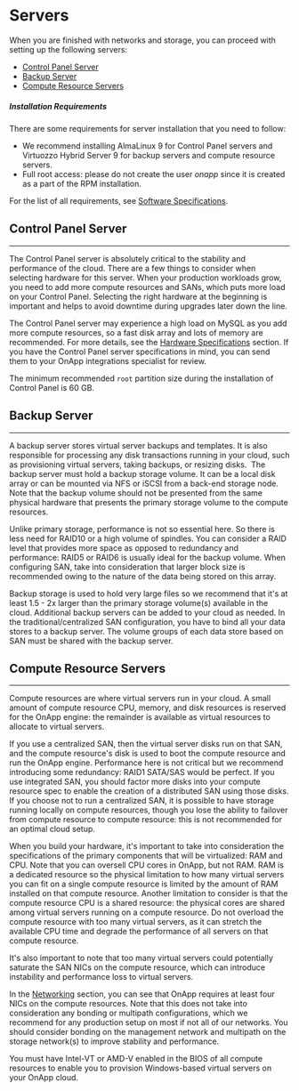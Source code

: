 # Servers

When you are finished with networks and storage, you can proceed with setting up the following servers: 

-   [Control Panel Server](#Servers-control_panel)
-   [Backup Server](#Servers-backup_server)
-   [Compute Resource Servers](#Servers-compute_resource)

##### **Installation Requirements**

There are some requirements for server installation that you need to follow:

-   We recommend installing AlmaLinux 9 for Control Panel servers and Virtuozzo Hybrid Server 9 for backup servers and compute resource servers.
-   Full root access: please do not create the user *onapp* since it is created as a part of the RPM installation.

For the list of all requirements, see [Software Specifications](.Software_Specifications_v7.1Beta).

## Control Panel Server

------------------------------------------------------------------------

The Control Panel server is absolutely critical to the stability and performance of the cloud. There are a few things to consider when selecting hardware for this server. When your production workloads grow, you need to add more compute resources and SANs, which puts more load on your Control Panel. Selecting the right hardware at the beginning is important and helps to avoid downtime during upgrades later down the line.

The Control Panel server may experience a high load on MySQL as you add more compute resources, so a fast disk array and lots of memory are recommended. For more details, see the [Hardware Specifications](.Hardware_Specifications_v7.1Beta) section. If you have the Control Panel server specifications in mind, you can send them to your OnApp integrations specialist for review.

The minimum recommended `root` partition size during the installation of Control Panel is 60 GB.

## Backup Server

------------------------------------------------------------------------

A backup server stores virtual server backups and templates. It is also responsible for processing any disk transactions running in your cloud, such as provisioning virtual servers, taking backups, or resizing disks. 
The backup server must hold a backup storage volume. It can be a local disk array or can be mounted via NFS or iSCSI from a back-end storage node. Note that the backup volume should not be presented from the same physical hardware that presents the primary storage volume to the compute resources.

Unlike primary storage, performance is not so essential here. So there is less need for RAID10 or a high volume of spindles. You can consider a RAID level that provides more space as opposed to redundancy and performance: RAID5 or RAID6 is usually ideal for the backup volume. When configuring SAN, take into consideration that larger block size is recommended owing to the nature of the data being stored on this array.

Backup storage is used to hold very large files so we recommend that it's at least 1.5 - 2x larger than the primary storage volume(s) available in the cloud. Additional backup servers can be added to your cloud as needed. In the traditional/centralized SAN configuration, you have to bind all your data stores to a backup server. The volume groups of each data store based on SAN must be shared with the backup server.

## Compute Resource Servers

------------------------------------------------------------------------

Compute resources are where virtual servers run in your cloud. A small amount of compute resource CPU, memory, and disk resources is reserved for the OnApp engine: the remainder is available as virtual resources to allocate to virtual servers.

If you use a centralized SAN, then the virtual server disks run on that SAN, and the compute resource's disk is used to boot the compute resource and run the OnApp engine. Performance here is not critical but we recommend introducing some redundancy: RAID1 SATA/SAS would be perfect. If you use integrated SAN, you should factor more disks into your compute resource spec to enable the creation of a distributed SAN using those disks. If you choose not to run a centralized SAN, it is possible to have storage running locally on compute resources, though you lose the ability to failover from compute resource to compute resource: this is not recommended for an optimal cloud setup.

When you build your hardware, it's important to take into consideration the specifications of the primary components that will be virtualized: RAM and CPU. Note that you can oversell CPU cores in OnApp, but not RAM. RAM is a dedicated resource so the physical limitation to how many virtual servers you can fit on a single compute resource is limited by the amount of RAM installed on that compute resource. Another limitation to consider is that the compute resource CPU is a shared resource: the physical cores are shared among virtual servers running on a compute resource. Do not overload the compute resource with too many virtual servers, as it can stretch the available CPU time and degrade the performance of all servers on that compute resource.

It's also important to note that too many virtual servers could potentially saturate the SAN NICs on the compute resource, which can introduce instability and performance loss to virtual servers.

In the [Networking](.Networking_v7.1Beta) section, you can see that OnApp requires at least four NICs on the compute resources. Note that this does not take into consideration any bonding or multipath configurations, which we recommend for any production setup on most if not all of our networks. You should consider bonding on the management network and multipath on the storage network(s) to improve stability and performance.

You must have Intel-VT or AMD-V enabled in the BIOS of all compute resources to enable you to provision Windows-based virtual servers on your OnApp cloud.


